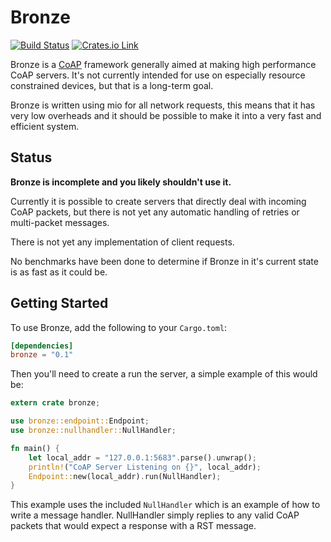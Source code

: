 Bronze
======

[![Build Status](https://travis-ci.org/azdle/bronze.svg?branch=master)](https://travis-ci.org/azdle/bronze)
[![Crates.io Link](http://meritbadge.herokuapp.com/bronze)](https://crates.io/crates/bronze)

Bronze is a [CoAP](https://tools.ietf.org/html/rfc7252) framework generally
aimed at making high performance CoAP servers. It's not currently intended for
use on especially resource constrained devices, but that is a long-term goal.

Bronze is written using mio for all network requests, this means that it has
very low overheads and it should be possible to make it into a very fast and
efficient system.

Status
------

**Bronze is incomplete and you likely shouldn't use it.**

Currently it is possible to create servers that directly deal with incoming
CoAP packets, but there is not yet any automatic handling of retries or
multi-packet messages.

There is not yet any implementation of client requests.

No benchmarks have been done to determine if Bronze in it's current state is as
fast as it could be.


Getting Started
---------------
To use Bronze, add the following to your `Cargo.toml`:

```toml
[dependencies]
bronze = "0.1"
```

Then you'll need to create a run the server, a simple example of this would be:

```rust
extern crate bronze;

use bronze::endpoint::Endpoint;
use bronze::nullhandler::NullHandler;

fn main() {
    let local_addr = "127.0.0.1:5683".parse().unwrap();
    println!("CoAP Server Listening on {}", local_addr);
    Endpoint::new(local_addr).run(NullHandler);
}
```

This example uses the included `NullHandler` which is an example of how to write
a message handler. NullHandler simply replies to any valid CoAP packets that
would expect a response with a RST message.
